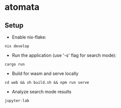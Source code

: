 # atomata

## Setup
- Enable nix-flake:
```
nix develop
```

- Run the application (use '-s' flag for search mode):
```
cargo run
```

- Build for wasm and serve locally
```
cd web && sh build.sh && npm run serve
```

- Analyze search mode results
```
jupyter-lab
```
